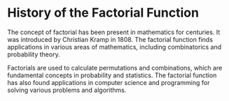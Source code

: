 # History of the Factorial Function

The concept of factorial has been present in mathematics for centuries. It was introduced by Christian Kramp in 1808. The factorial function finds applications in various areas of mathematics, including combinatorics and probability theory.

Factorials are used to calculate permutations and combinations, which are fundamental concepts in probability and statistics. The factorial function has also found applications in computer science and programming for solving various problems and algorithms.
